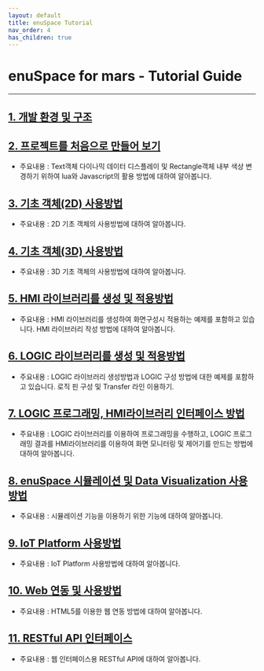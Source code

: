 ```yaml
---
layout: default
title: enuSpace Tutorial
nav_order: 4
has_children: true
---
```


# **enuSpace for mars - Tutorial Guide**

---

## [1. 개발 환경 및 구조](//tutorial/environment.html)

## [2. 프로젝트를 처음으로 만들어 보기](//tutorial/first.html)

* 주요내용 : Text객체 다이나믹 데이터 디스플레이 및 Rectangle객체 내부 색상 변경하기 위하여 lua와 Javascript의 활용 방법에 대하여 알아봅니다.

## [3. 기초 객체\(2D\) 사용방법](//tutorial/primitive_2d.html)

* 주요내용 : 2D 기초 객체의 사용방법에 대하여 알아봅니다.

## [4. 기초 객체\(3D\) 사용방법](//tutorial/primitive_3d.html)

* 주요내용 : 3D 기초 객체의 사용방법에 대하여 알아봅니다.

## [5. HMI 라이브러리를 생성 및 적용방법](//tutorial/hmi-library1.html)

* 주요내용 : HMI 라이브러리를 생성하여 화면구성시 적용하는 예제를 포함하고 있습니다. HMI 라이브러리 작성 방법에 대하여 알아봅니다.

## [6. LOGIC 라이브러리를 생성 및 적용방법](//tutorial/logic-library.html)

* 주요내용 : LOGIC 라이브러리 생성방법과 LOGIC 구성 방법에 대한 예제를 포함하고 있습니다. 로직 핀 구성 및 Transfer 라인 이용하기.

## [7. LOGIC 프로그래밍, HMI라이브러리 인터페이스 방법](//tutorial/library-use.html)

* 주요내용 : LOGIC 라이브러리를 이용하여 프로그래밍을 수행하고, LOGIC 프로그래밍 결과를 HMI라이브러리를 이용하여 화면 모니터링 및 제어기를 만드는 방법에 대하여 알아봅니다.

## [8. enuSpace 시뮬레이션 및 Data Visualization 사용방법](//tutorial/simulation-visulation.html)

* 주요내용 : 시뮬레이션 기능을 이용하기 위한 기능에 대하여 알아봅니다. 

## [9. IoT Platform 사용방법](//content/tutorial/iot-platform.html)

* 주요내용 : IoT Platform 사용방법에 대하여 알아봅니다.

## [10. Web 연동 및 사용방법](//content/tutorial/web-interface.html)

* 주요내용 : HTML5를 이용한 웹 연동 방법에 대하여 알아봅니다.

## [11. RESTful API 인터페이스](//tutorial/restful-interface.html)

* 주요내용 : 웹 인터페이스용 RESTful API에 대하여 알아봅니다.



